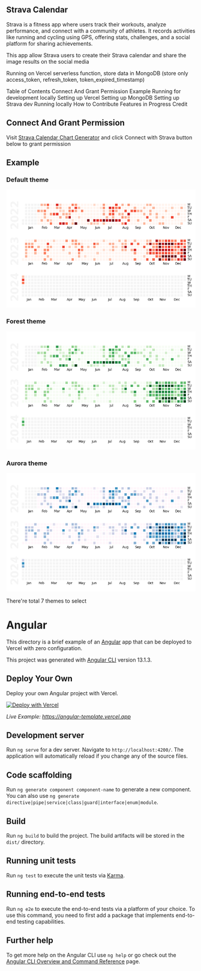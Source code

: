 ## Strava Calendar

Strava is a fitness app where users track their workouts, analyze performance, and connect with a community of athletes. It records activities like running and cycling using GPS, offering stats, challenges, and a social platform for sharing achievements.

This app allow Strava users to create their Strava calendar and share the image results on the social media

Running on Vercel serverless function, store data in MongoDB (store only access_token, refresh_token, token_expired_timestamp)

Table of Contents
Connect And Grant Permission
Example
Running for development locally
Setting up Vercel
Setting up MongoDB
Setting up Strava dev
Running locally
How to Contribute
Features in Progress
Credit

## Connect And Grant Permission

Visit
[Strava Calendar Chart Generator](strava-calender.vercel.app) and click Connect with Strava button below to grant permission

## Example

### Default theme

![theme-reds](/src/assets/preview-image/theme-Reds.png)

### Forest theme

![theme-greens](/src/assets/preview-image/theme-Greens.png)

### Aurora theme

![theme-PuBu](/src/assets/preview-image/theme-PuBu.png)

There're total 7 themes to select

# Angular

This directory is a brief example of an [Angular](https://angular.io/) app that can be deployed to Vercel with zero configuration.

This project was generated with [Angular CLI](https://github.com/angular/angular-cli) version 13.1.3.

## Deploy Your Own

Deploy your own Angular project with Vercel.

[![Deploy with Vercel](https://vercel.com/button)](https://vercel.com/new/clone?repository-url=https://github.com/vercel/vercel/tree/main/examples/angular&template=angular)

_Live Example: https://angular-template.vercel.app_

## Development server

Run `ng serve` for a dev server. Navigate to `http://localhost:4200/`. The application will automatically reload if you change any of the source files.

## Code scaffolding

Run `ng generate component component-name` to generate a new component. You can also use `ng generate directive|pipe|service|class|guard|interface|enum|module`.

## Build

Run `ng build` to build the project. The build artifacts will be stored in the `dist/` directory.

## Running unit tests

Run `ng test` to execute the unit tests via [Karma](https://karma-runner.github.io).

## Running end-to-end tests

Run `ng e2e` to execute the end-to-end tests via a platform of your choice. To use this command, you need to first add a package that implements end-to-end testing capabilities.

## Further help

To get more help on the Angular CLI use `ng help` or go check out the [Angular CLI Overview and Command Reference](https://angular.io/cli) page.
